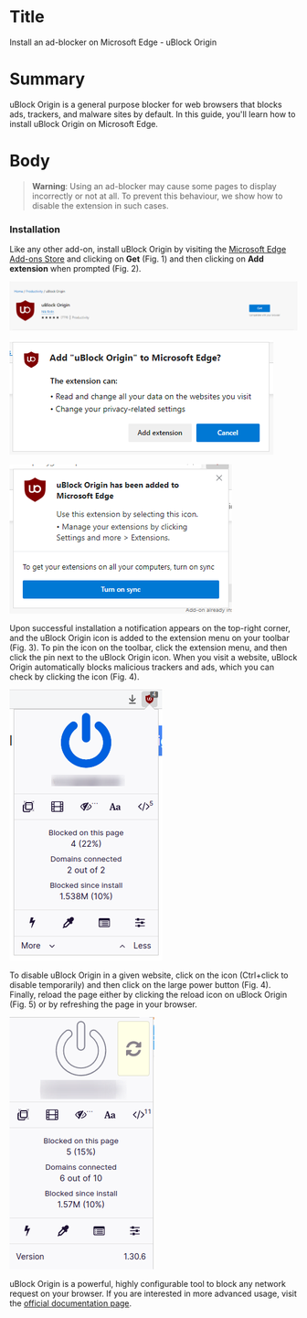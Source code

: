 # Title  #
Install an ad-blocker on Microsoft Edge - uBlock Origin

# Summary #
uBlock Origin is a general purpose blocker for web browsers that blocks ads, trackers, and malware sites by default. In this guide, you'll learn how to install uBlock Origin on Microsoft Edge.

# Body #

> **Warning**: Using an ad-blocker may cause some pages to display incorrectly or not at all. To prevent this behaviour, we show how to disable the extension in such cases.

### Installation ###
Like any other add-on, install uBlock Origin by visiting the [Microsoft Edge Add-ons Store][1] and clicking on **Get** (Fig. 1) and then clicking on **Add extension** when prompted (Fig. 2).

![Fig. 1: Download uBlock Origin](../images/Edge/ublock-add.png?raw=true)

![Fig. 2: Add uBlock Origin to Edge](../images/Edge/ublock-prompt.png?raw=true)

![Fig. 3: Notification of successful installation](../images/Edge/ublock-notify.png?raw=true)

Upon successful installation a notification appears on the top-right corner, and the uBlock Origin icon is added to the extension menu on your toolbar (Fig. 3). To pin the icon on the toolbar, click the extension menu, and then click the pin next to the uBlock Origin icon. When you visit a website, uBlock Origin automatically blocks malicious trackers and ads, which you can check by clicking the icon (Fig. 4).

![Fig. 4: uBlock Origin pop-up interface](../images/Edge/ublock-test.png?raw=true)

To disable uBlock Origin in a given website, click on the icon (Ctrl+click to disable temporarily) and then click on the large power button (Fig. 4). Finally, reload the page either by clicking the reload icon on uBlock Origin (Fig. 5) or by refreshing the page in your browser.

![Fig. 5: uBlock Origin whitelist a domain](../images/Edge/ublock-whitelist.png?raw=true)

uBlock Origin is a powerful, highly configurable tool to block any network request on your browser. If you are interested in more advanced usage, visit the [official documentation page][2].

[1]: https://microsoftedge.microsoft.com/addons/detail/ublock-origin/odfafepnkmbhccpbejgmiehpchacaeak

[2]: https://github.com/gorhill/uBlock/wiki
